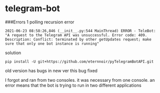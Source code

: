# telegram-bot

###Errors 
1 polling recursion error
```commandline
2021-06-23 08:58:26,846 (__init__.py:544 MainThread) ERROR - TeleBot: "A request to the Telegram API was unsuccessful. Error code: 409. Description: Conflict: terminated by other getUpdates request; make sure that only one bot instance is running"
```
solution
```commandline
pip install -U git+https://github.com/eternnoir/pyTelegramBotAPI.git
```

old version has bugs in new ver this bug fixed

I forgot and ran from two consoles. it was necessary from one console. an error means that the bot is trying to run in two different applications
